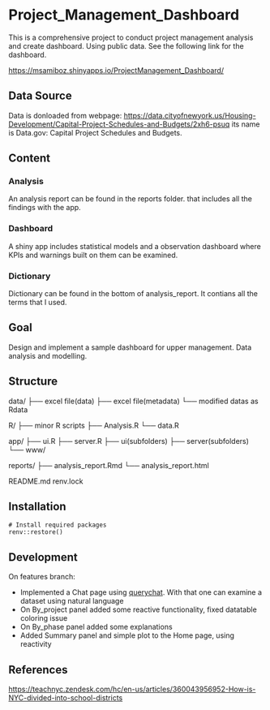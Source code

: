 # Project_Management_Dashboard
This is a comprehensive project to conduct project management analysis and create dashboard. Using public data. See the following link for the dashboard.

https://msamiboz.shinyapps.io/ProjectManagement_Dashboard/

## Data Source 
Data is donloaded from webpage:
https://data.cityofnewyork.us/Housing-Development/Capital-Project-Schedules-and-Budgets/2xh6-psuq
its name is 
Data.gov: Capital Project Schedules and Budgets.

## Content

### Analysis

An analysis report can be found in the reports folder. that includes all the findings with the app.

### Dashboard

A shiny app includes statistical models and a observation dashboard where KPIs and warnings built on them can be examined.

### Dictionary

Dictionary can be found in the bottom of analysis_report. It contians all the terms that I used.

## Goal

Design and implement a sample dashboard for upper management.
Data analysis and modelling.

## Structure

data/
├── excel file(data)
├── excel file(metadata)
└── modified datas as Rdata

R/
├── minor R scripts
├── Analysis.R
└── data.R

app/
├── ui.R
├── server.R
├── ui(subfolders)
├── server(subfolders)
└── www/

reports/
├── analysis_report.Rmd
└── analysis_report.html

README.md
renv.lock


## Installation

```{r}
# Install required packages
renv::restore()
```

## Development

On features branch:
- Implemented a Chat page using [querychat](https://github.com/posit-dev/querychat). With that one can examine a dataset using natural language
- On By_project panel added some reactive functionality, fixed datatable coloring issue
- On By_phase panel added some explanations
- Added Summary panel and simple plot to the Home page, using reactivity

## References

https://teachnyc.zendesk.com/hc/en-us/articles/360043956952-How-is-NYC-divided-into-school-districts



